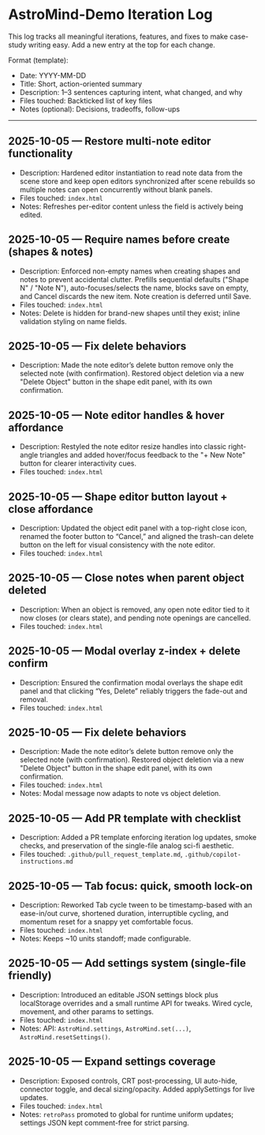 # AstroMind-Demo Iteration Log

This log tracks all meaningful iterations, features, and fixes to make case-study writing easy. Add a new entry at the top for each change.

Format (template):
- Date: YYYY-MM-DD
- Title: Short, action-oriented summary
- Description: 1–3 sentences capturing intent, what changed, and why
- Files touched: Backticked list of key files
- Notes (optional): Decisions, tradeoffs, follow-ups

---

## 2025-10-05 — Restore multi-note editor functionality
- Description: Hardened editor instantiation to read note data from the scene store and keep open editors synchronized after scene rebuilds so multiple notes can open concurrently without blank panels.
- Files touched: `index.html`
- Notes: Refreshes per-editor content unless the field is actively being edited.

## 2025-10-05 — Require names before create (shapes & notes)
- Description: Enforced non-empty names when creating shapes and notes to prevent accidental clutter. Prefills sequential defaults ("Shape N" / "Note N"), auto-focuses/selects the name, blocks save on empty, and Cancel discards the new item. Note creation is deferred until Save.
- Files touched: `index.html`
- Notes: Delete is hidden for brand-new shapes until they exist; inline validation styling on name fields.

## 2025-10-05 — Fix delete behaviors
- Description: Made the note editor’s delete button remove only the selected note (with confirmation). Restored object deletion via a new "Delete Object" button in the shape edit panel, with its own confirmation.

## 2025-10-05 — Note editor handles & hover affordance
- Description: Restyled the note editor resize handles into classic right-angle triangles and added hover/focus feedback to the "+ New Note" button for clearer interactivity cues.
- Files touched: `index.html`

## 2025-10-05 — Shape editor button layout + close affordance
- Description: Updated the object edit panel with a top-right close icon, renamed the footer button to “Cancel,” and aligned the trash-can delete button on the left for visual consistency with the note editor.
- Files touched: `index.html`

## 2025-10-05 — Close notes when parent object deleted
- Description: When an object is removed, any open note editor tied to it now closes (or clears state), and pending note openings are cancelled.
- Files touched: `index.html`

## 2025-10-05 — Modal overlay z-index + delete confirm
- Description: Ensured the confirmation modal overlays the shape edit panel and that clicking “Yes, Delete” reliably triggers the fade-out and removal.
- Files touched: `index.html`

## 2025-10-05 — Fix delete behaviors
- Description: Made the note editor’s delete button remove only the selected note (with confirmation). Restored object deletion via a new "Delete Object" button in the shape edit panel, with its own confirmation.
- Files touched: `index.html`
- Notes: Modal message now adapts to note vs object deletion.

## 2025-10-05 — Add PR template with checklist
- Description: Added a PR template enforcing iteration log updates, smoke checks, and preservation of the single-file analog sci-fi aesthetic.
- Files touched: `.github/pull_request_template.md`, `.github/copilot-instructions.md`

## 2025-10-05 — Tab focus: quick, smooth lock-on
- Description: Reworked Tab cycle tween to be timestamp-based with an ease-in/out curve, shortened duration, interruptible cycling, and momentum reset for a snappy yet comfortable focus.
- Files touched: `index.html`
- Notes: Keeps ~10 units standoff; made configurable.

## 2025-10-05 — Add settings system (single-file friendly)
- Description: Introduced an editable JSON settings block plus localStorage overrides and a small runtime API for tweaks. Wired cycle, movement, and other params to settings.
- Files touched: `index.html`
- Notes: API: `AstroMind.settings`, `AstroMind.set(...)`, `AstroMind.resetSettings()`.

## 2025-10-05 — Expand settings coverage
- Description: Exposed controls, CRT post-processing, UI auto-hide, connector toggle, and decal sizing/opacity. Added applySettings for live updates.
- Files touched: `index.html`
- Notes: `retroPass` promoted to global for runtime uniform updates; settings JSON kept comment-free for strict parsing.
